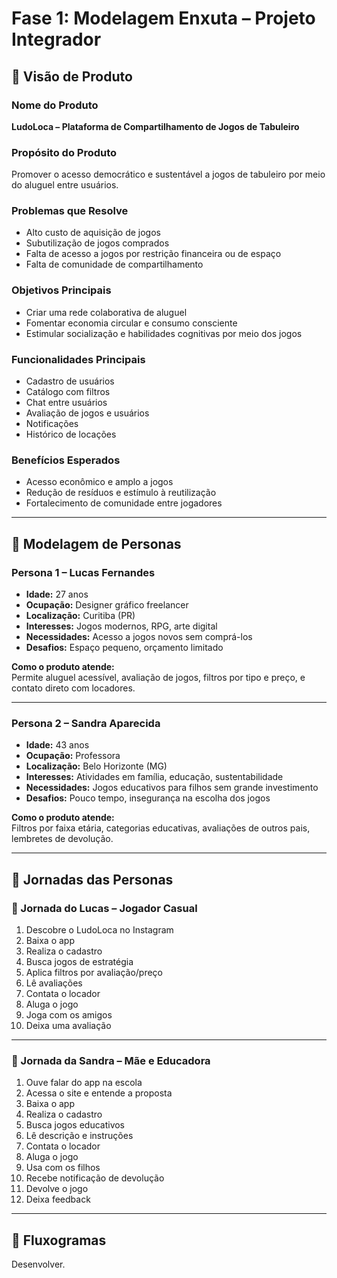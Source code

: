 # Fase 1: Modelagem Enxuta – Projeto Integrador

## 🔹 Visão de Produto

### Nome do Produto
**LudoLoca – Plataforma de Compartilhamento de Jogos de Tabuleiro**

### Propósito do Produto
Promover o acesso democrático e sustentável a jogos de tabuleiro por meio do aluguel entre usuários.

### Problemas que Resolve
- Alto custo de aquisição de jogos
- Subutilização de jogos comprados
- Falta de acesso a jogos por restrição financeira ou de espaço
- Falta de comunidade de compartilhamento

### Objetivos Principais
- Criar uma rede colaborativa de aluguel
- Fomentar economia circular e consumo consciente
- Estimular socialização e habilidades cognitivas por meio dos jogos

### Funcionalidades Principais
- Cadastro de usuários
- Catálogo com filtros
- Chat entre usuários
- Avaliação de jogos e usuários
- Notificações
- Histórico de locações

### Benefícios Esperados
- Acesso econômico e amplo a jogos
- Redução de resíduos e estímulo à reutilização
- Fortalecimento de comunidade entre jogadores

---

## 🔹 Modelagem de Personas

### Persona 1 – Lucas Fernandes

- **Idade:** 27 anos  
- **Ocupação:** Designer gráfico freelancer  
- **Localização:** Curitiba (PR)  
- **Interesses:** Jogos modernos, RPG, arte digital  
- **Necessidades:** Acesso a jogos novos sem comprá-los  
- **Desafios:** Espaço pequeno, orçamento limitado

**Como o produto atende:**  
Permite aluguel acessível, avaliação de jogos, filtros por tipo e preço, e contato direto com locadores.

---

### Persona 2 – Sandra Aparecida

- **Idade:** 43 anos  
- **Ocupação:** Professora  
- **Localização:** Belo Horizonte (MG)  
- **Interesses:** Atividades em família, educação, sustentabilidade  
- **Necessidades:** Jogos educativos para filhos sem grande investimento  
- **Desafios:** Pouco tempo, insegurança na escolha dos jogos

**Como o produto atende:**  
Filtros por faixa etária, categorias educativas, avaliações de outros pais, lembretes de devolução.

---

## 🔹 Jornadas das Personas

### 🎯 Jornada do Lucas – Jogador Casual

1. Descobre o LudoLoca no Instagram
2. Baixa o app
3. Realiza o cadastro
4. Busca jogos de estratégia
5. Aplica filtros por avaliação/preço
6. Lê avaliações
7. Contata o locador
8. Aluga o jogo
9. Joga com os amigos
10. Deixa uma avaliação

---

### 🎯 Jornada da Sandra – Mãe e Educadora

1. Ouve falar do app na escola
2. Acessa o site e entende a proposta
3. Baixa o app
4. Realiza o cadastro
5. Busca jogos educativos
6. Lê descrição e instruções
7. Contata o locador
8. Aluga o jogo
9. Usa com os filhos
10. Recebe notificação de devolução
11. Devolve o jogo
12. Deixa feedback

---

## 🔹 Fluxogramas

Desenvolver.
